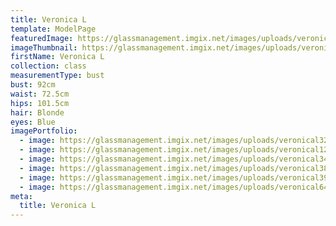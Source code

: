 ```yaml
---
title: Veronica L
template: ModelPage
featuredImage: https://glassmanagement.imgix.net/images/uploads/veronical3874banner_.png
imageThumbnail: https://glassmanagement.imgix.net/images/uploads/veronical647832.jpg
firstName: Veronica L
collection: class
measurementType: bust
bust: 92cm
waist: 72.5cm
hips: 101.5cm
hair: Blonde
eyes: Blue
imagePortfolio:
  - image: https://glassmanagement.imgix.net/images/uploads/veronical32487.jpg
  - image: https://glassmanagement.imgix.net/images/uploads/veronical12378.jpg
  - image: https://glassmanagement.imgix.net/images/uploads/veronical3476.jpg
  - image: https://glassmanagement.imgix.net/images/uploads/veronical38794.jpg
  - image: https://glassmanagement.imgix.net/images/uploads/veronical398048934.jpg
  - image: https://glassmanagement.imgix.net/images/uploads/veronical647832.jpg
meta:
  title: Veronica L
---
```


